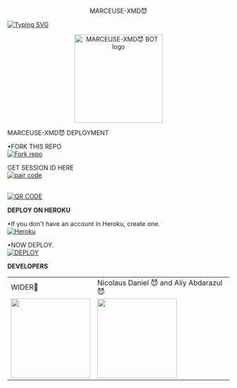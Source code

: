 <p align="center">
 MARCEUSE-XMD😈
</p>

<a href="https://git.io/typing-svg"><img src="https://readme-typing-svg.demolab.com?font=Black+Ops+One&size=50&pause=1000&color=DAA520&center=true&width=910&height=100&lines= THIS IS +MARCEUSE-XMD BOT;MULTI+DEVICE+WHATSAPP+BOT" alt="Typing SVG" /></a>
  </p>

<p align="center">
  <a href="https://github.com/joeljamestech2">
    <img alt="MARCEUSE-XMD😈 BOT logo" height="200" src="https://telegra.ph/file/52df3aa2b366e5743caae.jpg">
  </a>
</p>

<p align="center">



 MARCEUSE-XMD😈 DEPLOYMENT

 

•FORK THIS REPO
 <br>
 <a href='https://github.com/joeljamestech/KINSTON_TWEED/fork' target="_blank"><img alt='Fork repo' src='https://img.shields.io/badge/Fork-black?style=for-the-badge&logo=git&logoColor=white'/></a>

 GET SESSION ID HERE
 <br>
 <a href='https://kingstonesession-2bbc6c2be873.herokuapp.com/pair' target="_blank"><img alt='pair code' src='https://img.shields.io/badge/pair code-blue?style=for-the-badge&logo=opencv&logoColor=white'/></a> 


 <br>
 <a href='https://kingstonesession-2bbc6c2be873.herokuapp.com/qr' target="_blank"><img alt='QR CODE' src='https://img.shields.io/badge/qr code-blue?style=for-the-badge&logo=opencv&logoColor=white'/></a> 

**DEPLOY ON HEROKU**

•If you don't have an account in Heroku, create one.
   <br>
    <a href='https://signup.heroku.com/' target="_blank"><img alt='Heroku' src='https://img.shields.io/badge/-Create-purple?style=for-the-badge&logo=heroku&logoColor=white'/></a>

•NOW DEPLOY.
    <br>
    <a href='https://dashboard.heroku.com/new?template=https://github.com/jokathanjoka/KINGSTON-XMD/tree/main?tab=readme-ov-file' target="_blank"><img alt='DEPLOY' src='https://img.shields.io/badge/-DEPLOY-purple?style=for-the-badge&logo=heroku&logoColor=white'/></a>


**DEVELOPERS**

<table>
  <tr>
    <td>WIDER🔭</td>
    <td>Nicolaus Daniel 😈 and Aliy Abdarazul😈</td>
  </tr>
  <tr>
    <td><a https://telegra.ph/file/e5105667b8bcc37a0ec9a.jpg"><img src="https://telegra.ph/file/e5105667b8bcc37a0ec9a.jpg" width="180"</td>
    <td><a href="https://github.com/joeljamestech"><img src="https://telegra.ph/file/7a5b94ba64048a83725d2.jpg" width="180"</td>
  </tr>
</table>

